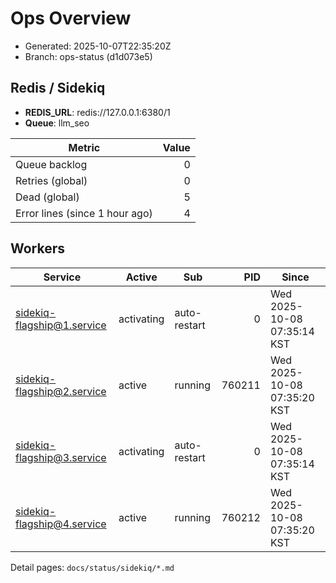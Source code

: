 # Ops Overview

- Generated: 2025-10-07T22:35:20Z
- Branch: ops-status (d1d073e5)

## Redis / Sidekiq
- **REDIS_URL**: redis://127.0.0.1:6380/1
- **Queue**: llm_seo

| Metric | Value |
|---|---:|
| Queue backlog | 0 |
| Retries (global) | 0 |
| Dead (global) | 5 |
| Error lines (since 1 hour ago) | 4 |

## Workers
| Service | Active | Sub | PID | Since |
|---|---|---|---:|---|
| sidekiq-flagship@1.service | activating | auto-restart | 0 | Wed 2025-10-08 07:35:14 KST |
| sidekiq-flagship@2.service | active | running | 760211 | Wed 2025-10-08 07:35:20 KST |
| sidekiq-flagship@3.service | activating | auto-restart | 0 | Wed 2025-10-08 07:35:14 KST |
| sidekiq-flagship@4.service | active | running | 760212 | Wed 2025-10-08 07:35:20 KST |

Detail pages: `docs/status/sidekiq/*.md`
